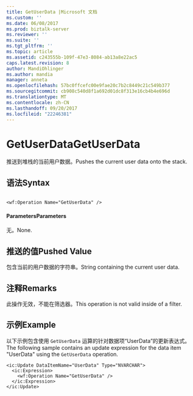 ```yaml
---
title: GetUserData |Microsoft 文档
ms.custom: ''
ms.date: 06/08/2017
ms.prod: biztalk-server
ms.reviewer: ''
ms.suite: ''
ms.tgt_pltfrm: ''
ms.topic: article
ms.assetid: c243555b-109f-47e3-8084-ab13a8e22ac5
caps.latest.revision: 8
author: MandiOhlinger
ms.author: mandia
manager: anneta
ms.openlocfilehash: 57bc0ffcefc00e9fae20c7b2c8449c21c549b377
ms.sourcegitcommit: cb908c540d8f1a692d01dc8f313e16cb4b4e696d
ms.translationtype: MT
ms.contentlocale: zh-CN
ms.lasthandoff: 09/20/2017
ms.locfileid: "22246381"
---
```

# <a name="getuserdata"></a><span data-ttu-id="52056-102">GetUserData</span><span class="sxs-lookup"><span data-stu-id="52056-102">GetUserData</span></span>
<span data-ttu-id="52056-103">推送到堆栈的当前用户数据。</span><span class="sxs-lookup"><span data-stu-id="52056-103">Pushes the current user data onto the stack.</span></span>  
  
## <a name="syntax"></a><span data-ttu-id="52056-104">语法</span><span class="sxs-lookup"><span data-stu-id="52056-104">Syntax</span></span>  
  
```  
  
<wf:Operation Name="GetUserData" />  
```  
  
#### <a name="parameters"></a><span data-ttu-id="52056-105">Parameters</span><span class="sxs-lookup"><span data-stu-id="52056-105">Parameters</span></span>  
 <span data-ttu-id="52056-106">无。</span><span class="sxs-lookup"><span data-stu-id="52056-106">None.</span></span>  
  
## <a name="pushed-value"></a><span data-ttu-id="52056-107">推送的值</span><span class="sxs-lookup"><span data-stu-id="52056-107">Pushed Value</span></span>  
 <span data-ttu-id="52056-108">包含当前的用户数据的字符串。</span><span class="sxs-lookup"><span data-stu-id="52056-108">String containing the current user data.</span></span>  
  
## <a name="remarks"></a><span data-ttu-id="52056-109">注释</span><span class="sxs-lookup"><span data-stu-id="52056-109">Remarks</span></span>  
 <span data-ttu-id="52056-110">此操作无效，不能在筛选器。</span><span class="sxs-lookup"><span data-stu-id="52056-110">This operation is not valid inside of a filter.</span></span>  
  
## <a name="example"></a><span data-ttu-id="52056-111">示例</span><span class="sxs-lookup"><span data-stu-id="52056-111">Example</span></span>  
 <span data-ttu-id="52056-112">以下示例包含使用 `GetUserData` 运算的针对数据项“UserData”的更新表达式。</span><span class="sxs-lookup"><span data-stu-id="52056-112">The following sample contains an update expression for the data item "UserData" using the `GetUserData` operation.</span></span>  
  
```  
<ic:Update DataItemName="UserData" Type="NVARCHAR">  
  <ic:Expression>  
    <wf:Operation Name="GetUserData" />  
  </ic:Expression>  
</ic:Update>  
```